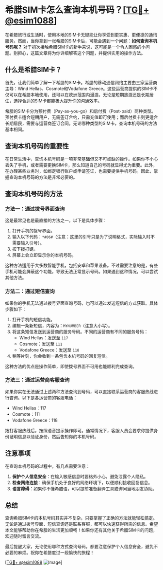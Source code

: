 # 希腊SIM卡怎么查询本机号码？[[TG💪+ @esim1088](https://t.me/s/esim1088)]

在希腊旅行或生活时，使用本地的SIM卡无疑能让你享受到更实惠、更便捷的通讯服务。然而，当你拿到一张希腊的SIM卡后，可能会遇到一个问题：**如何查询本机号码呢？** 对于初次接触希腊SIM卡的新手来说，这可能是一个令人困惑的小问题。别担心，这篇文章将为你详细解答这个问题，并提供实用的操作方法。

## 什么是希腊SIM卡？

首先，让我们简单了解一下希腊的SIM卡。希腊的移动通信网络主要由三家运营商主导：Wind Hellas、Cosmote和Vodafone Greece。这些运营商提供的SIM卡不仅可以在希腊本地使用，还可以在欧洲范围内漫游。无论是短期旅游还是长期居住，选择合适的SIM卡都能极大提升你的沟通效率。

希腊的SIM卡分为预付费（Pay-as-you-go）和后付费（Post-paid）两种类型。预付费卡适合短期用户，无需签订合约，只需充值即可使用；而后付费卡则更适合长期居民，需要与运营商签订合同。无论哪种类型的SIM卡，查询本机号码的方法基本相同。

## 查询本机号码的重要性

在日常生活中，查询本机号码是一项非常基础但又不可或缺的操作。如果你不小心丢失了手机，或者需要更换SIM卡，那么知道自己的号码就显得尤为重要。此外，在办理某些业务时，如绑定银行账户或申请签证，也需要提供手机号码。因此，掌握查询本机号码的方法是非常必要的。

## 查询本机号码的方法

### 方法一：通过拨号界面查询

这是最常见也是最直接的方法之一。以下是具体步骤：

1. 打开手机的拨号界面。
2. 输入以下代码：`*#06#`（注意：这里的引号只是为了说明格式，实际输入时不需要输入引号）。
3. 按下拨打键。
4. 屏幕上会立即显示你的本机号码。

这种方法适用于大多数智能手机，包括安卓和苹果设备。不过需要注意的是，有些手机可能会屏蔽这个功能，导致无法正常显示号码。如果遇到这种情况，可以尝试其他方法。

### 方法二：通过短信查询

如果你的手机无法通过拨号界面查询号码，也可以通过发送短信的方式获取。具体步骤如下：

1. 打开手机的短信功能。
2. 编辑一条新短信，内容为：`MYNUMBER`（注意大小写）。
3. 将这条短信发送到运营商的服务号码。不同的运营商有不同的服务号码：
   - Wind Hellas：发送至 `117`
   - Cosmote：发送至 `111`
   - Vodafone Greece：发送至 `118`
4. 稍等片刻，你会收到一条包含本机号码的回复短信。

这种方法的优点是操作简单，即使拨号界面不可用也能顺利完成查询。

### 方法三：通过运营商客服查询

如果你实在无法通过上述两种方法查询到号码，可以直接联系运营商的客服热线进行咨询。以下是各运营商的客服电话：

- Wind Hellas：117
- Cosmote：111
- Vodafone Greece：118

拨打客服热线后，按照语音提示操作即可。通常情况下，客服人员会要求你提供身份证明信息以验证身份，然后告知你的本机号码。

## 注意事项

在查询本机号码的过程中，有几点需要注意：

1. **保护个人信息安全**：在输入敏感信息时要格外小心，避免泄露个人隐私。
2. **检查网络连接**：确保手机处于良好的网络环境下，以便顺利接收回复信息。
3. **语言障碍**：如果你不懂希腊语，可以提前准备翻译工具或询问当地朋友协助。

## 总结

查询希腊SIM卡的本机号码其实并不复杂，只要掌握了正确的方法就能轻松搞定。无论是通过拨号界面、短信查询还是联系客服，都可以快速获得所需的信息。希望本文能够帮助你在希腊的生活更加顺畅！如果你还有其他关于希腊SIM卡的问题，欢迎随时留言交流。

最后提醒大家，无论使用哪种方式查询号码，都要注意保护个人信息安全，避免不必要的麻烦。祝你在希腊度过一段愉快的旅程！

[[TG💪+ @esim1088](https://t.me/s/esim1088) ![Image](https://i.postimg.cc/4NQfJmqS/Snipaste-2025-05-13-00-14-12.png)]